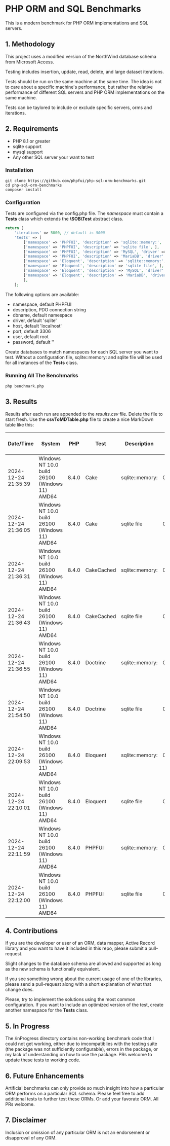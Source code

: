 # PHP ORM and SQL Benchmarks
This is a modern benchmark for PHP ORM implementations and SQL servers.

## 1. Methodology
This project uses a modified version of the NorthWind database schema from Microsoft Access.

Testing includes insertion, update, read, delete, and large dataset iterations.

Tests should be run on the same machine at the same time. The idea is not to care about a specific machine's performance, but rather the relative performance of different SQL servers and PHP ORM implementations on the same machine.

Tests can be taylored to include or exclude specific servers, orms and iterations.

## 2. Requirements
* PHP 8.1 or greater
* sqlite support
* mysql support
* Any other SQL server your want to test

### Installation
```
git clone https://github.com/phpfui/php-sql-orm-benchmarks.git
cd php-sql-orm-benchmarks
composer install
```

### Configuration
Tests are configured via the config.php file.  The *namespace* must contain a **Tests** class which extends the **\SOB\Test** abstract class.

```php
return [
	'iterations' => 5000, // default is 5000
	'tests' => [
		['namespace' => 'PHPFUI', 'description' => 'sqlite::memory:', 'dbname' => ':memory:'],
		['namespace' => 'PHPFUI', 'description' => 'sqlite file', ],
		['namespace' => 'PHPFUI', 'description' => 'MySQL', 'driver' => 'mysql', ],
		['namespace' => 'PHPFUI', 'description' => 'MariaDB', 'driver' => 'mysql', 'port' => 3307,],
		['namespace' => 'Eloquent', 'description' => 'sqlite::memory:', 'dbname' => ':memory:'],
		['namespace' => 'Eloquent', 'description' => 'sqlite file', ],
		['namespace' => 'Eloquent', 'description' => 'MySQL', 'driver' => 'mysql', ],
		['namespace' => 'Eloquent', 'description' => 'MariaDB', 'driver' => 'mysql', 'port' => 3307,],
		],
	];
```

The following options are available:
* namespace, default PHPFUI
* description, PDO connection string
* dbname, default namespace
* driver, default 'sqlite'
* host, default 'localhost'
* port, default 3306
* user, default root
* password, default ''

Create databases to match namespaces for each SQL server you want to test. Without a configuration file, sqlite::memory: and sqlite file will be used for all instances of the **Tests** class.

### Running All The Benchmarks
```
php benchmark.php
```

## 3. Results
Results after each run are appended to the *results.csv* file. Delete the file to start fresh.  Use the **csvToMDTable.php** file to create a nice MarkDown table like this:

|Date/Time          |System                                        |PHP  |Test      |Description    |Init Time|Init Memory|Insert Time|Insert Memory|Read Time|Read Memory|Update Time|Update Memory|Update Test Time|Update Test Memory|Random Read Time|Random Read Memory|Delete Time|Delete Memory|Total Runtime Time|Total Runtime Memory|
|-------------------|----------------------------------------------|-----|----------|---------------|---------|-----------|-----------|-------------|---------|-----------|-----------|-------------|----------------|------------------|----------------|------------------|-----------|-------------|------------------|--------------------|
|2024-12-24 21:35:39|Windows NT 10.0 build 26100 (Windows 11) AMD64|8.4.0|Cake      |sqlite::memory:|0.3864072|     452528|  4.7987664|      7172760|2.8997750|   -3313816|  4.5564180|      4250608|       4.1355289|          -3258104|       0.3561980|            437344|  8.5663418|       895344|        25.6995629|             6642120|
|2024-12-24 21:36:05|Windows NT 10.0 build 26100 (Windows 11) AMD64|8.4.0|Cake      |sqlite file    |0.5649630|       3504|  5.7709075|     -3280824|3.9963206|    4389912|  4.4525825|     -3452632|       3.1223837|           4445088|       0.3350854|            437344|  7.9578252|       776864|        26.2001984|             3321672|
|2024-12-24 21:36:31|Windows NT 10.0 build 26100 (Windows 11) AMD64|8.4.0|CakeCached|sqlite::memory:|0.0122030|       4208|  2.9163795|        16920|1.6817722|        -80|  2.3998698|          -80|       1.3207647|               -80|       0.1484511|               -80|  3.7483831|          -80|        12.2278989|               23144|
|2024-12-24 21:36:43|Windows NT 10.0 build 26100 (Windows 11) AMD64|8.4.0|CakeCached|sqlite file    |0.4962930|       4264|  2.2587298|        16920|1.5141711|        -80|  2.4559431|          -80|       1.2716724|               -80|       0.1383385|               -80|  3.7262737|          -80|        11.8614954|               23200|
|2024-12-24 21:36:55|Windows NT 10.0 build 26100 (Windows 11) AMD64|8.4.0|Doctrine  |sqlite::memory:|0.0703101|    2842624|300.5623402|      6569608|0.0109360|       1000|505.3371687|        40496|       0.0117593|               -80|       0.0013659|               -80|269.0243543|    -10735344|     1,075.0183673|            -1279360|
|2024-12-24 21:54:50|Windows NT 10.0 build 26100 (Windows 11) AMD64|8.4.0|Doctrine  |sqlite file    |0.0079949|       6768|227.3766263|     12257616|0.0188366|        -80|462.4604857|        40712|       0.0086476|               -80|       0.0009674|               -80|213.0787087|    -11112456|       902.9523802|             1194816|
|2024-12-24 22:09:53|Windows NT 10.0 build 26100 (Windows 11) AMD64|8.4.0|Eloquent  |sqlite::memory:|0.6989101|    2295464|  1.2159845|      1666384|0.7744099|      99760|  2.1031329|        65936|       0.7071536|               -80|       0.0861693|               -80|  2.0346760|           80|         7.6205455|             4129880|
|2024-12-24 22:10:01|Windows NT 10.0 build 26100 (Windows 11) AMD64|8.4.0|Eloquent  |sqlite file    |0.4894172|       6200| 37.8267340|         1000|1.1614052|          0| 37.2059720|           80|       1.1111649|               -80|       0.1163515|               -80| 40.2058679|          400|       118.1170041|                9936|
|2024-12-24 22:11:59|Windows NT 10.0 build 26100 (Windows 11) AMD64|8.4.0|PHPFUI    |sqlite::memory:|0.0097072|      71680|  0.2245116|        99184|0.1674389|       -248|  0.4470442|          832|       0.1663797|              -992|       0.0166409|               -80|  0.3135178|          -80|         1.3453434|              172712|
|2024-12-24 22:12:00|Windows NT 10.0 build 26100 (Windows 11) AMD64|8.4.0|PHPFUI    |sqlite file    |0.4429463|       1336| 37.2659511|          608|0.5252738|       -248| 61.0093581|          832|       0.5912322|              -992|       0.0521919|               -80| 75.6630321|          -80|       175.5501097|                3792|

## 4. Contributions
If you are the developer or user of an ORM, data mapper, Active Record library and you want to have it included in this repo, please submit a pull-request.

Slight changes to the database schema are allowed and supported as long as the new schema is functionally equivalent.

If you see something wrong about the current usage of one of the libraries, please send a pull-request along with a short explanation of what that change does.

Please, try to implement the solutions using the most common configuration. If you want to include an optimized version of the test, create another namespace for the **Tests** class.

## 5. In Progress
The /inProgress directory contains non-working benchmark code that I could not get working, either due to imcompatiblies with the testing suite (the package was not sufficiently configurable), errors in the package, or my lack of understanding on how to use the package. PRs welcome to update these tests to working code.

## 6. Future Enhancements
Artificial benchmarks can only provide so much insight into how a particular ORM performs on a particular SQL schema. Please feel free to add additional tests to further test these ORMs. Or add your favorate ORM. All PRs welcome.

## 7. Disclaimer
Inclusion or omission of any particular ORM is not an endorsement or disapproval of any ORM.
